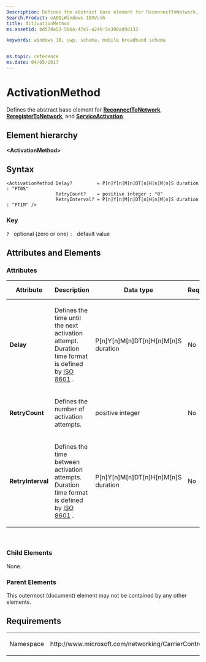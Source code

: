 ```yaml
---
Description: Defines the abstract base element for ReconnectToNetwork, ReregisterToNetwork, and ServiceActivation.
Search.Product: eADQiWindows 10XVcnh
title: ActivationMethod
ms.assetid: bd57da53-5b6a-47e7-a240-5e300ad9d133

keywords: windows 10, uwp, schema, mobile broadband schema


ms.topic: reference
ms.date: 04/05/2017
---
```


# ActivationMethod


Defines the abstract base element for [**ReconnectToNetwork**](element-reconnecttonetwork.md), [**ReregisterToNetwork**](element-reregistertonetwork.md), and [**ServiceActivation**](element-serviceactivation.md).

## Element hierarchy

**&lt;ActivationMethod&gt;**

## Syntax

``` syntax
<ActivationMethod Delay?         = P[n]Y[n]M[n]DT[n]H[n]M[n]S duration : "PT0S"
                  RetryCount?    = positive integer : "0"
                  RetryInterval? = P[n]Y[n]M[n]DT[n]H[n]M[n]S duration : "PT1M" />
```

### Key

`?`   optional (zero or one)
`:`   default value
## Attributes and Elements


### Attributes

<table>
<colgroup>
<col width="20%" />
<col width="20%" />
<col width="20%" />
<col width="20%" />
<col width="20%" />
</colgroup>
<thead>
<tr class="header">
<th>Attribute</th>
<th>Description</th>
<th>Data type</th>
<th>Required</th>
<th>Default value</th>
</tr>
</thead>
<tbody>
<tr class="odd">
<td><strong>Delay</strong></td>
<td><p>Defines the time until the next activation attempt. Duration time format is defined by <a href="https://www.iso.org/iso/catalogue_detail?csnumber=40874">ISO 8601</a> .</p></td>
<td>P[n]Y[n]M[n]DT[n]H[n]M[n]S duration</td>
<td>No</td>
<td>PT0S</td>
</tr>
<tr class="even">
<td><strong>RetryCount</strong></td>
<td><p>Defines the number of activation attempts.</p></td>
<td>positive integer</td>
<td>No</td>
<td>0</td>
</tr>
<tr class="odd">
<td><strong>RetryInterval</strong></td>
<td><p>Defines the time between activation attempts. Duration time format is defined by <a href="https://www.iso.org/iso/catalogue_detail?csnumber=40874">ISO 8601</a> .</p></td>
<td>P[n]Y[n]M[n]DT[n]H[n]M[n]S duration</td>
<td>No</td>
<td>PT1M</td>
</tr>
</tbody>
</table>

 

### Child Elements

None.

### Parent Elements

This outermost (document) element may not be contained by any other elements.

## Requirements

<table>
<colgroup>
<col width="50%" />
<col width="50%" />
</colgroup>
<tbody>
<tr class="odd">
<td><p>Namespace</p></td>
<td><p>http://www.microsoft.com/networking/CarrierControl/WWAN/v1</p></td>
</tr>
</tbody>
</table>

 

 



